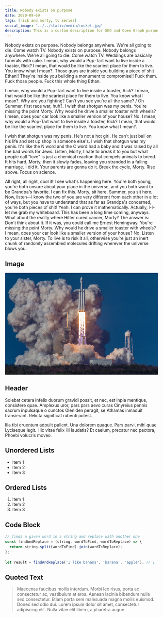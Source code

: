 ```yaml
---
title: Nobody exists on purpose
date: 2020-09-09
tags: [rick and morty, tv series]
social_image: '../../static/media/rocket.jpg'
description: This is a custom description for SEO and Open Graph purposes. If it's not provided, it defaults to auto-generated excerpts of the page content.
---
```


Nobody exists on purpose. Nobody belongs anywhere. We're all going to die. Come watch TV. Nobody exists on purpose. Nobody belongs anywhere. We're all going to die. Come watch TV. Weddings are basically funerals with cake. I mean, why would a Pop-Tart want to live inside a toaster, Rick? I mean, that would be like the scariest place for them to live. You know what I mean?. Those guys are inside you building a piece of shit Ethan!! They're inside you building a monument to compromise!! Fuck them. Fuck those people. Fuck this whole thing Ethan.

I mean, why would a Pop-Tart want to live inside a toaster, Rick? I mean, that would be like the scariest place for them to live. You know what I mean?. Why are you fighting? Can’t you see you’re all the same? / Oh Summer, first race war, huh?. I wish that shotgun was my penis. You're missing the point Morty. Why would he drive a smaller toaster with wheels? I mean, does your car look like a smaller version of your house? No. I mean, why would a Pop-Tart want to live inside a toaster, Rick? I mean, that would be like the scariest place for them to live. You know what I mean?.

I wish that shotgun was my penis. He's not a hot girl. He can't just bail on his life and set up shop in someone else's. I wish that shotgun was my penis. It's like the N word and the C word had a baby and it was raised by all the bad words for Jews. Listen, Morty, I hate to break it to you but what people call "love" is just a chemical reaction that compels animals to breed. It hits hard, Morty, then it slowly fades, leaving you stranded in a failing marriage. I did it. Your parents are gonna do it. Break the cycle, Morty. Rise above. Focus on science.

All right, all right, cool it! I see what's happening here. You're both young, you're both unsure about your place in the universe, and you both want to be Grandpa's favorite. I can fix this. Morty, sit here. Summer, you sit here. Now, listen—I know the two of you are very different from each other in a lot of ways, but you have to understand that as far as Grandpa's concerned, you're both pieces of shit! Yeah. I can prove it mathematically. Actually, l-l-let me grab my whiteboard. This has been a long time coming, anyways. What about the reality where Hitler cured cancer, Morty? The answer is: Don't think about it. If it was, you could call me Ernest Hemingway. You're missing the point Morty. Why would he drive a smaller toaster with wheels? I mean, does your car look like a smaller version of your house? No. Listen to your sister, Morty. To live is to risk it all, otherwise you’re just an inert chunk of randomly assembled molecules drifting wherever the universe blows you.

## Image

![Rocket launch](../../static/media/rocket.jpg)

## Header

Solebat cetera infelix duorum gravidi possit, et nec, est inpia mentique, consistere quae. Amplexus uror, pars pars aevo curas Cinyreius
pennis sacrum inpulsaque o cunctos Oleniden peragit, se Athamas inmaduit
transierant. Relicta significat rubenti potest.

Illa tibi cruentum adpulit pallent. Una dolorem quaque. Pars parvi, mihi quae
Lyciaeque legit. Hic vitae felix illi laudatis? Et caelum, precatur nec pectora,
Phoebi volucris moveo.

## Unordered Lists

- Item 1
- Item 2
- Item 3

## Ordered Lists

1. Item 1
2. Item 2
3. Item 3

## Code Block

```javascript
// finds a given word in a string and replace with another one
const findAndReplace = (string, wordToFind, wordToReplace) => {
  return string.split(wordToFind).join(wordToReplace);
};

let result = findAndReplace('I like banana', 'banana', 'apple'); // I like apple
```

## Quoted Text

> Maecenas faucibus mollis interdum. Morbi leo risus, porta ac consectetur ac, vestibulum at eros. Aenean lacinia bibendum nulla sed consectetur. Etiam porta sem malesuada magna mollis euismod. Donec sed odio dui. Lorem ipsum dolor sit amet, consectetur adipiscing elit. Nulla vitae elit libero, a pharetra augue.
